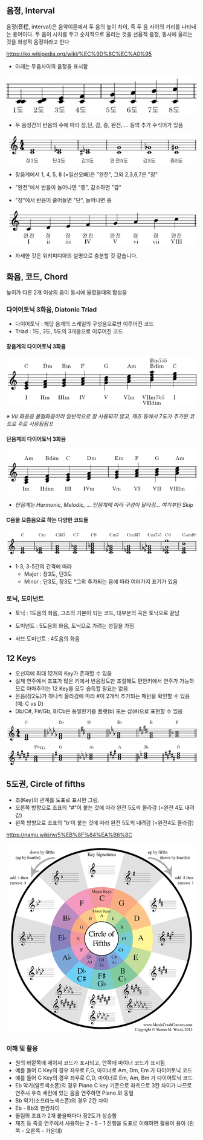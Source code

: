 ## 음정, Interval

음정(音程, interval)은 음악이론에서 두 음의 높이 차이, 즉 두 음 사이의 거리를 나타내는 용어이다. 두 음이 시차를 두고 순차적으로 울리는 것을 선율적 음정, 동시에 울리는 것을 화성적 음정이라고 한다

https://ko.wikipedia.org/wiki/%EC%9D%8C%EC%A0%95


  * 아래는 두음사이의 음정을 표시함

![음정](./img/음정_도수.png)


  * 두 음정간의 반음의 수에 따라 장,단, 감, 증, 완전,.... 등의 추가 수식어가 있음


![음정](./img/음정_예시.png)

  * 장음계에서 1, 4, 5, 8 (=일산오빠)은 "완전", 그외 2,3,6,7은 "장"

  * "완전"에서 반음이 늘어나면 "증", 감소하면 "감"
  
  * "장"에서 반음이 줄어들면 "단", 늘어나면 증


![음정](./img/음정_장음계.png)

  * 자세한 것은 위키피디아의 설명으로 충분할 것 같습니다.

## 화음, 코드, Chord

높이가 다른 2개 이상의 음이 동시에 울렸을때의 합성음



### 다이어토닉 3화음, Diatonic Triad

  * 다이어토닉 : 해당 음계의 스케일의 구성음으로만 이루어진 코드
  * Triad : 1도, 3도, 5도의 3개음으로 이루어진 코드

#### 장음계의 다이어토닉 3화음

![코드](./img/코드_메이저다이어토닉.png)

_※ VII 화음음 불협화음이라 일반적으로 잘 사용되지 않고, 재즈 등에서 7도가 추가된 코드로 주로 사용됨됨 !!_


#### 단음계의 다이어토닉 3화음

![코드](./img/코드_Am스케일.png)

  * _단음계는 Harmonic, Melodic, ... 단음계에 따라 구성이 달라짐... 여기부턴 Skip_


#### C음을 으뜸음으로 하는 다양한 코드들

![코드](./img/코드_C으뜸음.png)

  * 1-3, 3-5간의 간격에 따라 
     * Major : 장3도, 단3도
     * Minor : 단3도, 장3도
  *그외 추가되는 음에 따라 여러가지 표기가 있음


### 토닉, 도미넌트

  * 토닉 : 1도음의 화음, 그조의 기본이 되는 코드, 대부분의 곡은 토닉으로 끝남

  * 도미넌트 : 5도음의 화음, 토닉으로 가려는 성질을 가짐

  * 서브 도미넌트 : 4도음의 화음

## 12 Keys

  * 오선지에 최대 12개의 Key가 존재할 수 있음
  * 실제 연주에서 조표가 많은 키에서 반음정도만 조절해도 편안키에서 연주가 가능하므로 아마추어는 12 Key를 모두 습득할 필요는 없음
  * 온음(장2도)가 하나씩 올라감에 따라 #이 2개씩 추가되는 패턴을 확인할 수 있음 (예: C vs D)
  * Db/C#, F#/Gb, B/Cb은 동일한키를 플랫(b) 또는 샵(#)으로 표현할 수 있음

![12Key](./img/12Key_1.png)
![12Key](./img/12Key_2.png)


## 5도권, Circle of fifths

  * 조(Key)의 관계를 도표로 표시한 그림.
  * 오른쪽 방향으로 조표의 "#"이 붙는 것에 따라 완전 5도씩 올라감 (=완전 4도 내려감)
  * 왼쪽 방향으로 조표의 "b'이 붙는 것에 따라 완전 5도씩 내려감 (=완전4도 올라감)

https://namu.wiki/w/5%EB%8F%84%EA%B6%8C

![5도권](./img/5도권.png)

### 이해 및 활용

  * 원의 바깥쪽에 메이저 코드가 표시되고, 안쪽에 마이너 코드가 표시됨
  * 예를 들어 C Key의 경우 좌우로 F,G, 마이너로 Am, Dm, Em 가 다이어토닉 코드
  * 예를 들어 G Key의 경우 좌우로 C,D, 마이너로 Em, Am, Bm 가 다이어토닉 코드
  * Eb 악기(알토색소폰)의 경우 Piano C key 기준으로 좌측으로 3칸 차이가 나므로 연주시 우측 세칸에 있는 음을 연주하면 Piano 와 동일
  * Bb 악기(소프라노색소폰)의 경우 2칸 차이
  * Eb - Bb의 한칸차이
  * 올림의 조표가 2개 붙을때마다 장2도가 상승함
  * 재즈 등 즉흥 연주에서 사용하는 2 - 5 - 1 진행을 도표로 이해하면 활용이 용이 (왼쪽 - 오른쪽 - 가운데)
  
